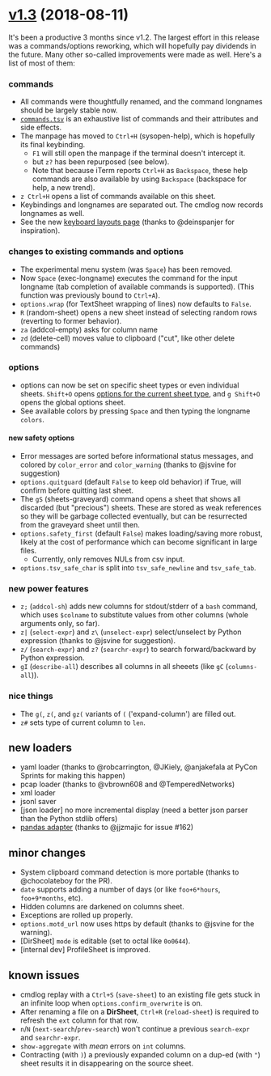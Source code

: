 # [v1.3](https://github.com/saulpw/visidata/releases/tag/v1.3) (2018-08-11)

It's been a productive 3 months since v1.2.  The largest effort in this release was a commands/options reworking, which will hopefully pay dividends in the future.  Many other so-called improvements were made as well.  Here's a list of most of them:

### commands

- All commands were thoughtfully renamed, and the command longnames should be largely stable now.
- [`commands.tsv`](https://raw.githubusercontent.com/saulpw/visidata/stable/visidata/commands.tsv) is an exhaustive list of commands and their attributes and side effects.
- The manpage has moved to `Ctrl+H` (sysopen-help), which is hopefully its final keybinding.
   - `F1` will still open the manpage if the terminal doesn't intercept it.
   - but `z?` has been repurposed (see below).
   - Note that because iTerm reports `Ctrl+H` as `Backspace`, these help commands are also available by using `Backspace` (backspace for help, a new trend).
- `z Ctrl+H` opens a list of commands available on this sheet.
- Keybindings and longnames are separated out.  The cmdlog now records longnames as well.
- See the new [keyboard layouts page](http://visidata.org/docs/kblayout/) (thanks to @deinspanjer for inspiration).

### changes to existing commands and options

- The experimental menu system (was `Space`) has been removed.
- Now `Space` (exec-longname) executes the command for the input longname (tab completion of available commands is supported).  (This function was previously bound to `Ctrl+A`).
- `options.wrap` (for TextSheet wrapping of lines) now defaults to `False`.
- `R` (random-sheet) opens a new sheet instead of selecting random rows (reverting to former behavior).
- `za` (addcol-empty) asks for column name
- `zd` (delete-cell) moves value to clipboard ("cut", like other delete commands)

### options

- options can now be set on specific sheet types or even individual sheets.  `Shift+O` opens [options for the current sheet type](http://visidata.org/docs/customize/), and `g Shift+O` opens the global options sheet.
- See available colors by pressing `Space` and then typing the longname `colors`.

#### new safety options

- Error messages are sorted before informational status messages, and colored by `color_error` and `color_warning` (thanks to @jsvine for suggestion)
- `options.quitguard` (default `False` to keep old behavior) if True, will confirm before quitting last sheet.
- The `gS` (sheets-graveyard) command opens a sheet that shows all discarded (but "precious") sheets.  These are stored as weak references so they will be garbage collected eventually, but can be resurrected from the graveyard sheet until then.
- `options.safety_first` (default `False`) makes loading/saving more robust, likely at the cost of performance which can become significant in large files.
   - Currently, only removes NULs from csv input.
- `options.tsv_safe_char` is split into `tsv_safe_newline` and `tsv_safe_tab`.

### new power features

- `z;` (`addcol-sh`) adds new columns for stdout/stderr of a `bash` command, which uses `$colname` to substitute values from other columns (whole arguments only, so far).
- `z|` (`select-expr`) and `z\` (`unselect-expr`) select/unselect by Python expression (thanks to @jsvine for suggestion).
- `z/` (`search-expr`) and `z?` (`searchr-expr`) to search forward/backward by Python expression.
- `gI` (`describe-all`) describes all columns in all sheeets (like `gC` (`columns-all`)).

### nice things
- The `g(`, `z(`, and `gz(` variants of `(` ('expand-column') are filled out.
- `z#` sets type of current column to `len`.

## new loaders

- yaml loader (thanks to @robcarrington, @JKiely, @anjakefala at PyCon Sprints for making this happen)
- pcap loader (thanks to @vbrown608 and @TemperedNetworks)
- xml loader
- jsonl saver
- [json loader] no more incremental display (need a better json parser than the Python stdlib offers)
- [pandas adapter](https://github.com/saulpw/visidata/issues/162#issuecomment-400488487) (thanks to @jjzmajic for issue #162)

## minor changes

- System clipboard command detection is more portable (thanks to @chocolateboy for the PR).
- `date` supports adding a number of days (or like `foo+6*hours`, `foo+9*months`, etc).
- Hidden columns are darkened on columns sheet.
- Exceptions are rolled up properly.
- `options.motd_url` now uses https by default (thanks to @jsvine for the warning).
- [DirSheet] `mode` is editable (set to octal like `0o0644`).
- [internal dev] ProfileSheet is improved.

## known issues

* cmdlog replay with a `Ctrl+S` (`save-sheet`) to an existing file gets stuck in an infinite loop when `options.confirm_overwrite` is on.
* After renaming a file on a **DirSheet**, `Ctrl+R` (`reload-sheet`) is required to refresh the `ext` column for that row.
* `n`/`N` (`next-search`/`prev-search`) won't continue a previous `search-expr` and `searchr-expr`.
* `show-aggregate` with *mean* errors on `int` columns.
* Contracting (with `)`) a previously expanded column on a dup-ed (with `"`) sheet results it in disappearing on the source sheet.

